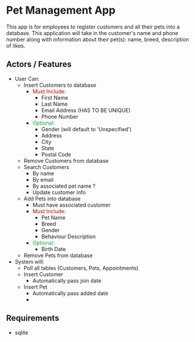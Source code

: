 # Pet Management App
This app is for employees to register customers and all their pets into a database. This application will take in the customer's name and phone number along with information about their pet(s): name, breed, description of likes.

## Actors / Features

- User Can:
  - Insert Customers to database
      - <span style="color: #ad0606">Must Include:</span>
        - First Name
        - Last Name
        - Email Address (HAS TO BE UNIQUE)
        - Phone Number
      - <span style="color: #06ad25">Optional:</span>
        - Gender (will default to 'Unspecified')
        - Address
        - City
        - State
        - Postal Code
  - Remove Customers from database
  - Search Customers
    - By name
    - By email
    - By associated pet name ? 
    - Update customer info
  - Add Pets into database
     - Must have associated customer
     - <span style="color: #ad0606">Must Include:</span>
       - Pet Name
       - Breed
       - Gender
       - Behaviour Description
     - <span style="color: #06ad25">Optional:</span>
       - Birth Date
  - Remove Pets from database
- System will:
  - Poll all tables (Customers, Pets, Appointments)
  - Insert Customer
    - Automatically pass join date
  - Insert Pet
    - Automatically pass added date
    - 

## Requirements
- sqlite
